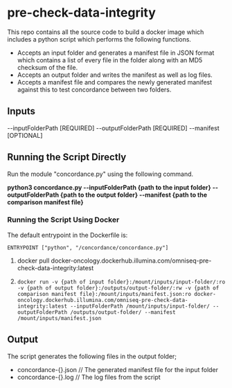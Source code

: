 # pre-check-data-integrity
This repo contains all the source code to build a docker image which includes a python script which performs the following functions.

- Accepts an input folder and generates a manifest file in JSON format which contains a list of every file in the folder along with an MD5 checksum of the file.
- Accepts an output folder and writes the manifest as well as log files.
- Accepts a manifest file and compares the newly generated manifest against this to test concordance between two folders.

## Inputs

--inputFolderPath [REQUIRED]
--outputFolderPath [REQUIRED]
--manifest [OPTIONAL]

## Running the Script Directly

Run the module "concordance.py" using the following command.

**python3 concordance.py --inputFolderPath {path to the input folder} --outputFolderPath {path to the output folder} --manifest {path to the comparison manifest file}**

### Running the Script Using Docker 

The default entrypoint in the Dockerfile is:

```
ENTRYPOINT ["python", "/concordance/concordance.py"]
```

1. docker pull docker-oncology.dockerhub.illumina.com/omniseq-pre-check-data-integrity:latest

2. `docker run -v {path of input folder}:/mount/inputs/input-folder/:ro -v {path of output folder}:/outputs/output-folder/:rw -v {path of comparison manifest file}:/mount/inputs/manifest.json:ro docker-oncology.dockerhub.illumina.com/omniseq-pre-check-data-integrity:latest --inputFolderPath /mount/inputs/input-folder/ --outputFolderPath /outputs/output-folder/ --manifest /mount/inputs/manifest.json`

## Output

The script generates the following files in the output folder;

* concordance-{}.json // The generated manifest file for the input folder
* concordance-{}.log // The log files from the script
